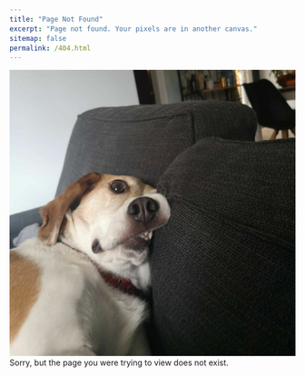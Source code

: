 ```yaml
---
title: "Page Not Found"
excerpt: "Page not found. Your pixels are in another canvas."
sitemap: false
permalink: /404.html
---
```

![image](/assets/images/other/1595966589229.jpg)
Sorry, but the page you were trying to view does not exist.
